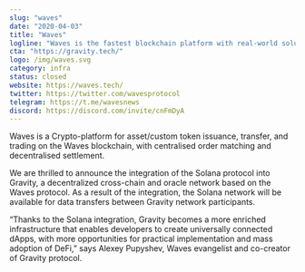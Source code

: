 ```yaml
---
slug: "waves"
date: "2020-04-03"
title: "Waves"
logline: "Waves is the fastest blockchain platform with real-world solutions. Solana will be the first external addition to Waves’ roadmap to achieving mass adoption of inter-chain DeFi through the Gravity interoperability protocol. "
cta: "https://gravity.tech/"
logo: /img/waves.svg
category: infra
status: closed
website: https://waves.tech/
twitter: https://twitter.com/wavesprotocol
telegram: https://t.me/wavesnews
discord: https://discord.com/invite/cnFmDyA
---
```


Waves is a Crypto-platform for asset/custom token issuance, transfer, and trading on the Waves blockchain, with centralised order matching and decentralised settlement.

We are thrilled to announce the integration of the Solana protocol into Gravity, a decentralized cross-chain and oracle network based on the Waves protocol. As a result of the integration, the Solana network will be available for data transfers between Gravity network participants.

“Thanks to the Solana integration, Gravity becomes a more enriched infrastructure that enables developers to create universally connected dApps, with more opportunities for practical implementation and mass adoption of DeFi,” says Alexey Pupyshev, Waves evangelist and co-creator of Gravity protocol.
